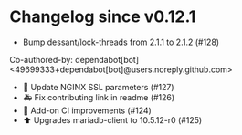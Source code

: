 # Changelog since v0.12.1
- Bump dessant/lock-threads from 2.1.1 to 2.1.2 (#128)

Co-authored-by: dependabot[bot] <49699333+dependabot[bot]@users.noreply.github.com> 
- 🔑 Update NGINX SSL parameters (#127) 
- 🚑 Fix contributing link in readme (#126) 
- 🚀 Add-on CI improvements (#124) 
- ⬆️ Upgrades mariadb-client to 10.5.12-r0 (#125) 
